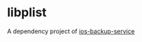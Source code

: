 # libplist

A dependency project of [ios-backup-service](https://github.com/iotpi/ios-backup-service.git)

